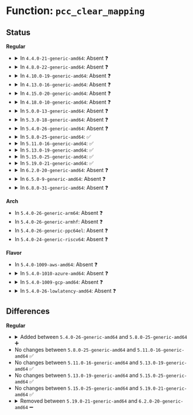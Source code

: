 # Function: <code>pcc_clear_mapping</code>

## Status
<b>Regular</b>
<ul>
<li>
<details>
<summary>In <code>4.4.0-21-generic-amd64</code>: Absent ❓</summary>

```json
{
  "name": "pcc_clear_mapping",
  "collision_type": "Unique Static",
  "inline_type": "Full",
  "funcs": [
    {
      "addr": 18446744071596347073,
      "name": "pcc_clear_mapping",
      "external": false,
      "loc": "drivers/cpufreq/pcc-cpufreq.c:133",
      "file": "drivers/cpufreq/pcc-cpufreq.c",
      "inline": "declared, inlined",
      "caller_inline": [
        "drivers/cpufreq/pcc-cpufreq.c:pcc_cpufreq_exit"
      ],
      "caller_func": []
    }
  ],
  "symbols": []
}
```
</details>
</li>
<li>
<details>
<summary>In <code>4.8.0-22-generic-amd64</code>: Absent ❓</summary>

```json
{
  "name": "pcc_clear_mapping",
  "collision_type": "Unique Static",
  "inline_type": "Full",
  "funcs": [
    {
      "addr": 18446744071596575146,
      "name": "pcc_clear_mapping",
      "external": false,
      "loc": "drivers/cpufreq/pcc-cpufreq.c:133",
      "file": "drivers/cpufreq/pcc-cpufreq.c",
      "inline": "declared, inlined",
      "caller_inline": [
        "drivers/cpufreq/pcc-cpufreq.c:pcc_cpufreq_exit"
      ],
      "caller_func": []
    }
  ],
  "symbols": []
}
```
</details>
</li>
<li>
<details>
<summary>In <code>4.10.0-19-generic-amd64</code>: Absent ❓</summary>

```json
{
  "name": "pcc_clear_mapping",
  "collision_type": "Unique Static",
  "inline_type": "Full",
  "funcs": [
    {
      "addr": 18446744071597516476,
      "name": "pcc_clear_mapping",
      "external": false,
      "loc": "drivers/cpufreq/pcc-cpufreq.c:133",
      "file": "drivers/cpufreq/pcc-cpufreq.c",
      "inline": "declared, inlined",
      "caller_inline": [
        "drivers/cpufreq/pcc-cpufreq.c:pcc_cpufreq_exit"
      ],
      "caller_func": []
    }
  ],
  "symbols": []
}
```
</details>
</li>
<li>
<details>
<summary>In <code>4.13.0-16-generic-amd64</code>: Absent ❓</summary>

```json
{
  "name": "pcc_clear_mapping",
  "collision_type": "Unique Static",
  "inline_type": "Full",
  "funcs": [
    {
      "addr": 18446744071598520556,
      "name": "pcc_clear_mapping",
      "external": false,
      "loc": "drivers/cpufreq/pcc-cpufreq.c:133",
      "file": "drivers/cpufreq/pcc-cpufreq.c",
      "inline": "declared, inlined",
      "caller_inline": [
        "drivers/cpufreq/pcc-cpufreq.c:pcc_cpufreq_exit"
      ],
      "caller_func": []
    }
  ],
  "symbols": []
}
```
</details>
</li>
<li>
<details>
<summary>In <code>4.15.0-20-generic-amd64</code>: Absent ❓</summary>

```json
{
  "name": "pcc_clear_mapping",
  "collision_type": "Unique Static",
  "inline_type": "Full",
  "funcs": [
    {
      "addr": 18446744071604890417,
      "name": "pcc_clear_mapping",
      "external": false,
      "loc": "drivers/cpufreq/pcc-cpufreq.c:133",
      "file": "drivers/cpufreq/pcc-cpufreq.c",
      "inline": "declared, inlined",
      "caller_inline": [
        "drivers/cpufreq/pcc-cpufreq.c:pcc_cpufreq_exit"
      ],
      "caller_func": []
    }
  ],
  "symbols": []
}
```
</details>
</li>
<li>
<details>
<summary>In <code>4.18.0-10-generic-amd64</code>: Absent ❓</summary>

```json
{
  "name": "pcc_clear_mapping",
  "collision_type": "Unique Static",
  "inline_type": "Full",
  "funcs": [
    {
      "addr": 18446744071605093527,
      "name": "pcc_clear_mapping",
      "external": false,
      "loc": "drivers/cpufreq/pcc-cpufreq.c:133",
      "file": "drivers/cpufreq/pcc-cpufreq.c",
      "inline": "declared, inlined",
      "caller_inline": [
        "drivers/cpufreq/pcc-cpufreq.c:pcc_cpufreq_exit",
        "drivers/cpufreq/pcc-cpufreq.c:pcc_cpufreq_init"
      ],
      "caller_func": []
    }
  ],
  "symbols": []
}
```
</details>
</li>
<li>
<details>
<summary>In <code>5.0.0-13-generic-amd64</code>: Absent ❓</summary>

```json
{
  "name": "pcc_clear_mapping",
  "collision_type": "Unique Static",
  "inline_type": "Full",
  "funcs": [
    {
      "addr": 18446744071607026373,
      "name": "pcc_clear_mapping",
      "external": false,
      "loc": "drivers/cpufreq/pcc-cpufreq.c:133",
      "file": "drivers/cpufreq/pcc-cpufreq.c",
      "inline": "declared, inlined",
      "caller_inline": [
        "drivers/cpufreq/pcc-cpufreq.c:pcc_cpufreq_exit",
        "drivers/cpufreq/pcc-cpufreq.c:pcc_cpufreq_init"
      ],
      "caller_func": []
    }
  ],
  "symbols": []
}
```
</details>
</li>
<li>
<details>
<summary>In <code>5.3.0-18-generic-amd64</code>: Absent ❓</summary>

```json
{
  "name": "pcc_clear_mapping",
  "collision_type": "Unique Static",
  "inline_type": "Full",
  "funcs": [
    {
      "addr": 18446744071607177979,
      "name": "pcc_clear_mapping",
      "external": false,
      "loc": "drivers/cpufreq/pcc-cpufreq.c:133",
      "file": "drivers/cpufreq/pcc-cpufreq.c",
      "inline": "declared, inlined",
      "caller_inline": [
        "drivers/cpufreq/pcc-cpufreq.c:pcc_cpufreq_exit",
        "drivers/cpufreq/pcc-cpufreq.c:pcc_cpufreq_probe"
      ],
      "caller_func": []
    }
  ],
  "symbols": []
}
```
</details>
</li>
<li>
<details>
<summary>In <code>5.4.0-26-generic-amd64</code>: Absent ❓</summary>

```json
{
  "name": "pcc_clear_mapping",
  "collision_type": "Unique Static",
  "inline_type": "Full",
  "funcs": [
    {
      "addr": 18446744071607239271,
      "name": "pcc_clear_mapping",
      "external": false,
      "loc": "drivers/cpufreq/pcc-cpufreq.c:133",
      "file": "drivers/cpufreq/pcc-cpufreq.c",
      "inline": "declared, inlined",
      "caller_inline": [
        "drivers/cpufreq/pcc-cpufreq.c:pcc_cpufreq_exit",
        "drivers/cpufreq/pcc-cpufreq.c:pcc_cpufreq_probe"
      ],
      "caller_func": []
    }
  ],
  "symbols": []
}
```
</details>
</li>
<li>
<details>
<summary>In <code>5.8.0-25-generic-amd64</code>: ✅</summary>

```c
void pcc_clear_mapping()
```

```json
{
  "name": "pcc_clear_mapping",
  "collision_type": "Unique Static",
  "inline_type": "No",
  "funcs": [
    {
      "addr": 18446744071588927427,
      "name": "pcc_clear_mapping",
      "external": false,
      "loc": "drivers/cpufreq/pcc-cpufreq.c:133",
      "file": "drivers/cpufreq/pcc-cpufreq.c",
      "inline": "seen, unknown",
      "caller_inline": [],
      "caller_func": [
        "drivers/cpufreq/pcc-cpufreq.c:pcc_cpufreq_exit",
        "drivers/cpufreq/pcc-cpufreq.c:pcc_cpufreq_probe"
      ]
    }
  ],
  "symbols": [
    {
      "addr": 18446744071588927427,
      "name": "pcc_clear_mapping",
      "section": ".text",
      "bind": "STB_LOCAL",
      "size": 46
    }
  ]
}
```
</details>
</li>
<li>
<details>
<summary>In <code>5.11.0-16-generic-amd64</code>: ✅</summary>

```c
void pcc_clear_mapping()
```

```json
{
  "name": "pcc_clear_mapping",
  "collision_type": "Unique Static",
  "inline_type": "No",
  "funcs": [
    {
      "addr": 18446744071591599940,
      "name": "pcc_clear_mapping",
      "external": false,
      "loc": "drivers/cpufreq/pcc-cpufreq.c:133",
      "file": "drivers/cpufreq/pcc-cpufreq.c",
      "inline": "seen, unknown",
      "caller_inline": [],
      "caller_func": [
        "drivers/cpufreq/pcc-cpufreq.c:pcc_cpufreq_exit",
        "drivers/cpufreq/pcc-cpufreq.c:pcc_cpufreq_probe"
      ]
    }
  ],
  "symbols": [
    {
      "addr": 18446744071591599940,
      "name": "pcc_clear_mapping",
      "section": ".text",
      "bind": "STB_LOCAL",
      "size": 46
    }
  ]
}
```
</details>
</li>
<li>
<details>
<summary>In <code>5.13.0-19-generic-amd64</code>: ✅</summary>

```c
void pcc_clear_mapping()
```

```json
{
  "name": "pcc_clear_mapping",
  "collision_type": "Unique Static",
  "inline_type": "No",
  "funcs": [
    {
      "addr": 18446744071591543592,
      "name": "pcc_clear_mapping",
      "external": false,
      "loc": "drivers/cpufreq/pcc-cpufreq.c:133",
      "file": "drivers/cpufreq/pcc-cpufreq.c",
      "inline": "seen, unknown",
      "caller_inline": [],
      "caller_func": [
        "drivers/cpufreq/pcc-cpufreq.c:pcc_cpufreq_exit",
        "drivers/cpufreq/pcc-cpufreq.c:pcc_cpufreq_probe"
      ]
    }
  ],
  "symbols": [
    {
      "addr": 18446744071591543592,
      "name": "pcc_clear_mapping",
      "section": ".text",
      "bind": "STB_LOCAL",
      "size": 46
    }
  ]
}
```
</details>
</li>
<li>
<details>
<summary>In <code>5.15.0-25-generic-amd64</code>: ✅</summary>

```c
void pcc_clear_mapping()
```

```json
{
  "name": "pcc_clear_mapping",
  "collision_type": "Unique Static",
  "inline_type": "No",
  "funcs": [
    {
      "addr": 18446744071592659132,
      "name": "pcc_clear_mapping",
      "external": false,
      "loc": "drivers/cpufreq/pcc-cpufreq.c:133",
      "file": "drivers/cpufreq/pcc-cpufreq.c",
      "inline": "seen, unknown",
      "caller_inline": [],
      "caller_func": [
        "drivers/cpufreq/pcc-cpufreq.c:pcc_cpufreq_exit",
        "drivers/cpufreq/pcc-cpufreq.c:pcc_cpufreq_probe"
      ]
    }
  ],
  "symbols": [
    {
      "addr": 18446744071592659132,
      "name": "pcc_clear_mapping",
      "section": ".text",
      "bind": "STB_LOCAL",
      "size": 46
    }
  ]
}
```
</details>
</li>
<li>
<details>
<summary>In <code>5.19.0-21-generic-amd64</code>: ✅</summary>

```c
void pcc_clear_mapping()
```

```json
{
  "name": "pcc_clear_mapping",
  "collision_type": "Unique Static",
  "inline_type": "No",
  "funcs": [
    {
      "addr": 18446744071594544059,
      "name": "pcc_clear_mapping",
      "external": false,
      "loc": "drivers/cpufreq/pcc-cpufreq.c:133",
      "file": "drivers/cpufreq/pcc-cpufreq.c",
      "inline": "seen, unknown",
      "caller_inline": [],
      "caller_func": [
        "drivers/cpufreq/pcc-cpufreq.c:pcc_cpufreq_exit",
        "drivers/cpufreq/pcc-cpufreq.c:pcc_cpufreq_probe"
      ]
    }
  ],
  "symbols": [
    {
      "addr": 18446744071594544059,
      "name": "pcc_clear_mapping",
      "section": ".text",
      "bind": "STB_LOCAL",
      "size": 62
    }
  ]
}
```
</details>
</li>
<li>
<details>
<summary>In <code>6.2.0-20-generic-amd64</code>: Absent ❓</summary>

```json
{
  "name": "pcc_clear_mapping",
  "collision_type": "Unique Static",
  "inline_type": "Full",
  "funcs": [
    {
      "addr": 18446744071632007120,
      "name": "pcc_clear_mapping",
      "external": false,
      "loc": "drivers/cpufreq/pcc-cpufreq.c:133",
      "file": "drivers/cpufreq/pcc-cpufreq.c",
      "inline": "declared, inlined",
      "caller_inline": [
        "drivers/cpufreq/pcc-cpufreq.c:pcc_cpufreq_exit",
        "drivers/cpufreq/pcc-cpufreq.c:pcc_cpufreq_probe"
      ],
      "caller_func": []
    }
  ],
  "symbols": []
}
```
</details>
</li>
<li>
<details>
<summary>In <code>6.5.0-9-generic-amd64</code>: Absent ❓</summary>

```json
{
  "name": "pcc_clear_mapping",
  "collision_type": "Unique Static",
  "inline_type": "Full",
  "funcs": [
    {
      "addr": 18446744071593156421,
      "name": "pcc_clear_mapping",
      "external": false,
      "loc": "drivers/cpufreq/pcc-cpufreq.c:134",
      "file": "drivers/cpufreq/pcc-cpufreq.c",
      "inline": "declared, inlined",
      "caller_inline": [
        "drivers/cpufreq/pcc-cpufreq.c:pcc_cpufreq_remove",
        "drivers/cpufreq/pcc-cpufreq.c:pcc_cpufreq_evaluate"
      ],
      "caller_func": []
    }
  ],
  "symbols": []
}
```
</details>
</li>
<li>
<details>
<summary>In <code>6.8.0-31-generic-amd64</code>: Absent ❓</summary>

```json
{
  "name": "pcc_clear_mapping",
  "collision_type": "Unique Static",
  "inline_type": "Full",
  "funcs": [
    {
      "addr": 18446744071593910229,
      "name": "pcc_clear_mapping",
      "external": false,
      "loc": "drivers/cpufreq/pcc-cpufreq.c:134",
      "file": "drivers/cpufreq/pcc-cpufreq.c",
      "inline": "declared, inlined",
      "caller_inline": [
        "drivers/cpufreq/pcc-cpufreq.c:pcc_cpufreq_remove",
        "drivers/cpufreq/pcc-cpufreq.c:pcc_cpufreq_evaluate"
      ],
      "caller_func": []
    }
  ],
  "symbols": []
}
```
</details>
</li>
</ul>
<b>Arch</b>
<ul>
<li>
In <code>5.4.0-26-generic-arm64</code>: Absent ❓
</li>
<li>
In <code>5.4.0-26-generic-armhf</code>: Absent ❓
</li>
<li>
In <code>5.4.0-26-generic-ppc64el</code>: Absent ❓
</li>
<li>
In <code>5.4.0-24-generic-riscv64</code>: Absent ❓
</li>
</ul>
<b>Flavor</b>
<ul>
<li>
In <code>5.4.0-1009-aws-amd64</code>: Absent ❓
</li>
<li>
<details>
<summary>In <code>5.4.0-1010-azure-amd64</code>: Absent ❓</summary>

```json
{
  "name": "pcc_clear_mapping",
  "collision_type": "Unique Static",
  "inline_type": "Full",
  "funcs": [
    {
      "addr": 18446744071606912270,
      "name": "pcc_clear_mapping",
      "external": false,
      "loc": "drivers/cpufreq/pcc-cpufreq.c:133",
      "file": "drivers/cpufreq/pcc-cpufreq.c",
      "inline": "declared, inlined",
      "caller_inline": [
        "drivers/cpufreq/pcc-cpufreq.c:pcc_cpufreq_exit",
        "drivers/cpufreq/pcc-cpufreq.c:pcc_cpufreq_probe"
      ],
      "caller_func": []
    }
  ],
  "symbols": []
}
```
</details>
</li>
<li>
<details>
<summary>In <code>5.4.0-1009-gcp-amd64</code>: Absent ❓</summary>

```json
{
  "name": "pcc_clear_mapping",
  "collision_type": "Unique Static",
  "inline_type": "Full",
  "funcs": [
    {
      "addr": 18446744071607219617,
      "name": "pcc_clear_mapping",
      "external": false,
      "loc": "drivers/cpufreq/pcc-cpufreq.c:133",
      "file": "drivers/cpufreq/pcc-cpufreq.c",
      "inline": "declared, inlined",
      "caller_inline": [
        "drivers/cpufreq/pcc-cpufreq.c:pcc_cpufreq_exit",
        "drivers/cpufreq/pcc-cpufreq.c:pcc_cpufreq_probe"
      ],
      "caller_func": []
    }
  ],
  "symbols": []
}
```
</details>
</li>
<li>
<details>
<summary>In <code>5.4.0-26-lowlatency-amd64</code>: Absent ❓</summary>

```json
{
  "name": "pcc_clear_mapping",
  "collision_type": "Unique Static",
  "inline_type": "Full",
  "funcs": [
    {
      "addr": 18446744071607173279,
      "name": "pcc_clear_mapping",
      "external": false,
      "loc": "drivers/cpufreq/pcc-cpufreq.c:133",
      "file": "drivers/cpufreq/pcc-cpufreq.c",
      "inline": "declared, inlined",
      "caller_inline": [
        "drivers/cpufreq/pcc-cpufreq.c:pcc_cpufreq_exit",
        "drivers/cpufreq/pcc-cpufreq.c:pcc_cpufreq_probe"
      ],
      "caller_func": []
    }
  ],
  "symbols": []
}
```
</details>
</li>
</ul>

## Differences
<b>Regular</b>
<ul>
<li>
<details>
<summary>Added between <code>5.4.0-26-generic-amd64</code> and <code>5.8.0-25-generic-amd64</code> ➕</summary>

```c
void pcc_clear_mapping()
```
</details>
</li>
<li>
No changes between <code>5.8.0-25-generic-amd64</code> and <code>5.11.0-16-generic-amd64</code> ✅
</li>
<li>
No changes between <code>5.11.0-16-generic-amd64</code> and <code>5.13.0-19-generic-amd64</code> ✅
</li>
<li>
No changes between <code>5.13.0-19-generic-amd64</code> and <code>5.15.0-25-generic-amd64</code> ✅
</li>
<li>
No changes between <code>5.15.0-25-generic-amd64</code> and <code>5.19.0-21-generic-amd64</code> ✅
</li>
<li>
<details>
<summary>Removed between <code>5.19.0-21-generic-amd64</code> and <code>6.2.0-20-generic-amd64</code> ➖</summary>

```c
void pcc_clear_mapping()
```
</details>
</li>
</ul>
